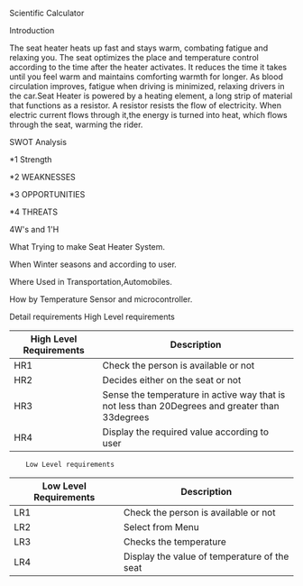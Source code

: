 Scientific Calculator

Introduction

The seat heater heats up fast and stays warm, combating fatigue and relaxing you.
The seat optimizes the place and temperature control according to the time after the heater activates.
 It reduces the time it takes until you feel warm and maintains comforting warmth for longer.
As blood circulation improves, fatigue when driving is minimized, relaxing drivers in the car.Seat Heater is powered by a heating element, a long strip of material that functions as a resistor.
A resistor resists the flow of electricity. When electric current flows through it,the energy is turned into heat,
 which flows through the seat, warming the rider.



SWOT Analysis

*1 Strength
   

   
*2 WEAKNESSES
   

   
*3 OPPORTUNITIES  
   
   
*4 THREATS
   
   
   
   
   4W's and 1'H
  
   
   What
   Trying to make Seat Heater System.
   
   When 
   Winter seasons and according to user.
   
   Where
    Used in Transportation,Automobiles.
    
   How
    by Temperature Sensor and microcontroller.
   
   
   
   Detail requirements
       High Level requirements 
       
| High Level Requirements | Description 
| ----- | ----- | 
| HR1 |  Check the person is available or not
| HR2 |  Decides either on the seat or not
| HR3 | Sense the temperature in active way that is not less than 20Degrees and greater than 33degrees
| HR4 | Display the required value according to user


        Low Level requirements
        
 | Low Level Requirements | Description 
 | ----- | ----- | 
 | LR1 | Check the person is available or not
 | LR2 | Select from Menu
 | LR3 | Checks the temperature
 | LR4 | Display the value of temperature of the seat
